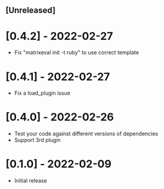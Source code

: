 ## [Unreleased]

# [0.4.2] - 2022-02-27

- Fix "matrixeval init -t ruby" to use correct template

# [0.4.1] - 2022-02-27

- Fix a load_plugin issue

# [0.4.0] - 2022-02-26

- Test your code against different versions of dependencies
- Support 3rd plugin
# [0.1.0] - 2022-02-09

- Initial release
